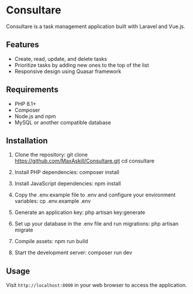 # Consultare

Consultare is a task management application built with Laravel and Vue.js.

## Features

- Create, read, update, and delete tasks
- Prioritize tasks by adding new ones to the top of the list
- Responsive design using Quasar framework

## Requirements

- PHP 8.1+
- Composer
- Node.js and npm
- MySQL or another compatible database

## Installation

1. Clone the repository:
    git clone https://github.com/MaxAskill/Consultare.git
    cd consultare

2. Install PHP dependencies:
    composer install    

3. Install JavaScript dependencies:
    npm install 

4. Copy the .env.example file to .env and configure your environment variables:
    cp .env.example .env

5. Generate an application key:
    php artisan key:generate

6. Set up your database in the .env file and run migrations:
    php artisan migrate

7. Compile assets:
    npm run build

8. Start the development server:
    composer run dev


## Usage

Visit `http://localhost:8000` in your web browser to access the application.



